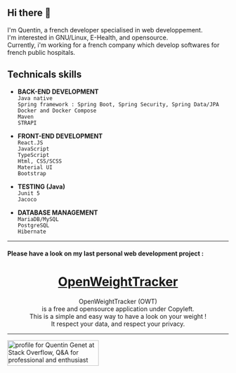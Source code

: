 ## Hi there 👋
I'm Quentin, a french developer specialised in web developpement.<br>
I'm interested in GNU/Linux, E-Health, and opensource.<br>
Currently, i'm working for a french company which develop softwares for french public hospitals.

## Technicals skills  
* <strong>BACK-END DEVELOPMENT</strong><br>
 `Java native`<br>
`Spring framework : Spring Boot, Spring Security, Spring Data/JPA`<br>
`Docker and Docker Compose`<br>
`Maven`<br>
`STRAPI`<br>

* <strong>FRONT-END DEVELOPMENT</strong><br>
`React.JS`<br>
`JavaScript`<br>
`TypeScript`<br>
`Html, CSS/SCSS`<br>
`Material UI`<br>
`Bootstrap`<br>


* <strong>TESTING (Java)</strong><br>
`Junit 5`<br>
`Jacoco`<br>

* <strong>DATABASE MANAGEMENT</strong><br>
`MariaDB/MySQL`<br>
`PostgreSQL`<br>
`Hibernate`<br>

---------------------------------------------------------------------------------------

#### Please have a look on my last personal web development project : 
# <center><a rel="noopener noreferrer" target="_blank" href="https://github.com/quentingenet/owt"><strong>OpenWeightTracker</strong></a></center>

<center>OpenWeightTracker (OWT)<br>is a free and opensource application under Copyleft.<br>
This is a simple and easy way to have a look on your  weight !<br>
It respect your data, and respect your privacy.</center>

---------------------------------------------------------------------------------------

<a href="https://stackoverflow.com/users/11005875/quentin-genet"><img src="https://stackoverflow.com/users/flair/11005875.png" width="208" height="58" theme=clean alt="profile for Quentin Genet at Stack Overflow, Q&amp;A for professional and enthusiast programmers" title="profile for Quentin Genet at Stack Overflow, Q&amp;A for professional and enthusiast programmers"></a>
